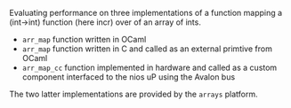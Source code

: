 Evaluating performance on three implementations of a function mapping a (int->int) function 
(here incr) over of an array of ints.
- `arr_map` function written in OCaml
- `arr_map` function written in C and called as an external primtive from OCaml
- `arr_map_cc` function implemented in hardware and called as a custom component interfaced to the
           nios uP using the Avalon bus

The two latter implementations are provided by the `arrays` platform. 
